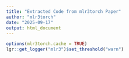 ```yaml
---
title: "Extracted Code from mlr3torch Paper"
author: "mlr3torch"
date: "2025-09-17"
output: html_document
---
```




``` r
options(mlr3torch.cache = TRUE)
lgr::get_logger("mlr3")$set_threshold("warn")
```




